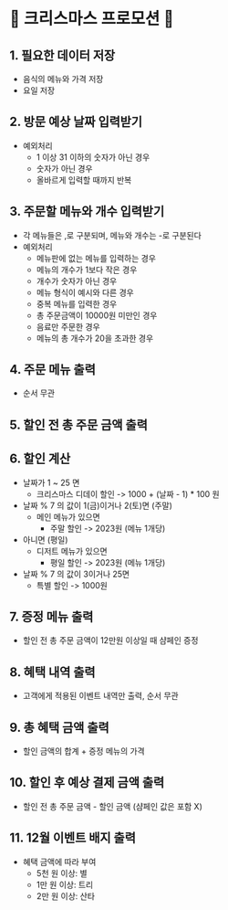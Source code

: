 # 🎄 크리스마스 프로모션 🎄

## 1. 필요한 데이터 저장
- 음식의 메뉴와 가격 저장
- 요일 저장
## 2. 방문 예상 날짜 입력받기
- 예외처리
  - 1 이상 31 이하의 숫자가 아닌 경우
  - 숫자가 아닌 경우
  - 올바르게 입력할 때까지 반복
## 3. 주문할 메뉴와 개수 입력받기
- 각 메뉴들은 ,로 구분되며, 메뉴와 개수는 -로 구분된다
- 예외처리
  - 메뉴판에 없는 메뉴를 입력하는 경우
  - 메뉴의 개수가 1보다 작은 경우
  - 개수가 숫자가 아닌 경우
  - 메뉴 형식이 예시와 다른 경우
  - 중복 메뉴를 입력한 경우
  - 총 주문금액이 10000원 미만인 경우
  - 음료만 주문한 경우
  - 메뉴의 총 개수가 20을 초과한 경우
## 4. 주문 메뉴 출력
- 순서 무관
## 5. 할인 전 총 주문 금액 출력
## 6. 할인 계산
- 날짜가 1 ~ 25 면
  - 크리스마스 디데이 할인 -> 1000 + (날짜 - 1) * 100 원
- 날짜 % 7 의 값이 1(금)이거나 2(토)면 (주말)
  - 메인 메뉴가 있으면
    - 주말 할인 -> 2023원 (메뉴 1개당)
- 아니면 (평일)
  - 디저트 메뉴가 있으면
    - 평일 할인 -> 2023원 (메뉴 1개당)
- 날짜 % 7 의 값이 3이거나 25면
  - 특별 할인 -> 1000원
## 7. 증정 메뉴 출력
- 할인 전 총 주문 금액이 12만원 이상일 때 샴페인 증정
## 8. 혜택 내역 출력
- 고객에게 적용된 이벤트 내역만 출력, 순서 무관
## 9. 총 혜택 금액 출력
- 할인 금액의 합계 + 증정 메뉴의 가격
## 10. 할인 후 예상 결제 금액 출력
- 할인 전 총 주문 금액 - 할인 금액 (샴페인 값은 포함 X)
## 11. 12월 이벤트 배지 출력 
- 혜택 금액에 따라 부여
  - 5천 원 이상: 별
  - 1만 원 이상: 트리
  - 2만 원 이상: 산타